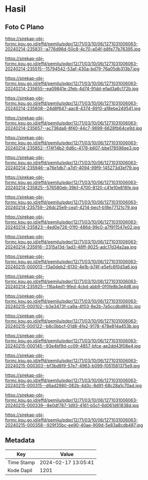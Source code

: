 # Hasil

## Foto C Plano

https://sirekap-obj-formc.kpu.go.id/effd/pemilu/pdpr/12/71/03/10/06/1271031006063-20240214-235831--a776d96d-50c8-4c70-a04f-b8fe77b76395.jpg

https://sirekap-obj-formc.kpu.go.id/effd/pemilu/pdpr/12/71/03/10/06/1271031006063-20240214-235515--15794542-53af-430a-bd79-76a05db313b7.jpg

https://sirekap-obj-formc.kpu.go.id/effd/pemilu/pdpr/12/71/03/10/06/1271031006063-20240214-235655--ea09841e-2feb-4d74-91dd-efad3a6c172b.jpg

https://sirekap-obj-formc.kpu.go.id/effd/pemilu/pdpr/12/71/03/10/06/1271031006063-20240214-235608--24d8f647-aac8-4374-8910-a18ebe249541.jpg

https://sirekap-obj-formc.kpu.go.id/effd/pemilu/pdpr/12/71/03/10/06/1271031006063-20240214-235657--ac736da6-8f40-44c7-9699-6628fb64ce9d.jpg

https://sirekap-obj-formc.kpu.go.id/effd/pemilu/pdpr/12/71/03/10/06/1271031006063-20240214-235852--f74f14b2-6d6c-4178-b607-bbe178596ee3.jpg

https://sirekap-obj-formc.kpu.go.id/effd/pemilu/pdpr/12/71/03/10/06/1271031006063-20240214-235946--a76e1db7-a7d1-4094-99f9-145273d3ef79.jpg

https://sirekap-obj-formc.kpu.go.id/effd/pemilu/pdpr/12/71/03/10/06/1271031006063-20240214-235825--576580eb-39b1-4700-8120-c41e10e816fe.jpg

https://sirekap-obj-formc.kpu.go.id/effd/pemilu/pdpr/12/71/03/10/06/1271031006063-20240214-235759--26dc25e9-cea1-4214-becf-b18e77121c79.jpg

https://sirekap-obj-formc.kpu.go.id/effd/pemilu/pdpr/12/71/03/10/06/1271031006063-20240214-235823--4ed0e726-01f0-486d-99c0-a7f911547e02.jpg

https://sirekap-obj-formc.kpu.go.id/effd/pemilu/pdpr/12/71/03/10/06/1271031006063-20240214-235916--2315a13d-1ad3-48ff-9025-adc17d34a2aa.jpg

https://sirekap-obj-formc.kpu.go.id/effd/pemilu/pdpr/12/71/03/10/06/1271031006063-20240215-000013--f3a0deb2-6130-4e1b-b74f-e5efc6f0d3a6.jpg

https://sirekap-obj-formc.kpu.go.id/effd/pemilu/pdpr/12/71/03/10/06/1271031006063-20240214-235925--116a4ed1-9fed-4cbd-abb9-0f0fe8b3e4d8.jpg

https://sirekap-obj-formc.kpu.go.id/effd/pemilu/pdpr/12/71/03/10/06/1271031006063-20240215-000102--b3e3473f-ca9a-4f03-8e2b-7a5ccdbd863c.jpg

https://sirekap-obj-formc.kpu.go.id/effd/pemilu/pdpr/12/71/03/10/06/1271031006063-20240215-000122--b8c0bbcf-01d8-4fe2-9178-478e814a453b.jpg

https://sirekap-obj-formc.kpu.go.id/effd/pemilu/pdpr/12/71/03/10/06/1271031006063-20240215-000145--93e4bf9d-cc09-4857-bfce-ae2dd43f08e4.jpg

https://sirekap-obj-formc.kpu.go.id/effd/pemilu/pdpr/12/71/03/10/06/1271031006063-20240215-000303--bf3bd8f9-57e7-4963-b099-f051581375e9.jpg

https://sirekap-obj-formc.kpu.go.id/effd/pemilu/pdpr/12/71/03/10/06/1271031006063-20240215-000315--d6ad2980-082b-4d3c-8d91-68c28a1c70ad.jpg

https://sirekap-obj-formc.kpu.go.id/effd/pemilu/pdpr/12/71/03/10/06/1271031006063-20240215-000339--8e0df787-1d93-4161-b5c1-6d061d61838d.jpg

https://sirekap-obj-formc.kpu.go.id/effd/pemilu/pdpr/12/71/03/10/06/1271031006063-20240215-000358--929f35bc-ee90-40ae-909d-5e83a8cdb487.jpg


## Metadata

| Key        | Value               |
| ---------- | ------------------- |
| Time Stamp | 2024-02-17 13:05:41 |
| Kode Dapil | 1201                |



